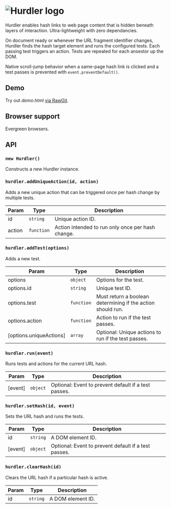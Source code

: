 # ![Hurdler logo](http://jaydenseric.com/shared/hurdler-logo.svg)

Hurdler enables hash links to web page content that is hidden beneath layers of interaction. Ultra-lightweight with zero dependancies.

On document ready or whenever the URL fragment identifier changes, Hurdler finds the hash target element and runs the configured tests. Each passing test triggers an action. Tests are repeated for each ansestor up the DOM.

Native scroll-jump behavior when a same-page hash link is clicked and a test passes is prevented with `event.preventDefault()`.

## Demo

Try out *demo.html* [via RawGit](http://rawgit.com/jaydenseric/Hurdler/master/demo.html).

## Browser support

Evergreen browsers.

## API

### `new Hurdler()`

Constructs a new Hurdler instance.

### `hurdler.addUniqueAction(id, action)`

Adds a new unique action that can be triggered once per hash change by multiple tests.

Param  | Type       | Description
------ | ---------- | -------------------------------------------------
id     | `string`   | Unique action ID.
action | `function` | Action intended to run only once per hash change.

### `hurdler.addTest(options)`

Adds a new test.

Param                   | Type       | Description
----------------------- | ---------- | -----------------------------------------------------------
options                 | `object`   | Options for the test.
options.id              | `string`   | Unique test ID.
options.test            | `function` | Must return a boolean determining if the action should run.
options.action          | `function` | Action to run if the test passes.
[options.uniqueActions] | `array`    | Optional: Unique actions to run if the test passes.

### `hurdler.run(event)`

Runs tests and actions for the current URL hash.

Param   | Type     | Description
------- | -------- | ----------------------------------------------------
[event] | `object` | Optional: Event to prevent default if a test passes.

### `hurdler.setHash(id, event)`

Sets the URL hash and runs the tests.

Param   | Type     | Description
------- | -------- | ----------------------------------------------------
id      | `string` | A DOM element ID.
[event] | `object` | Optional: Event to prevent default if a test passes.

### `hurdler.clearHash(id)`

Clears the URL hash if a particular hash is active.

Param   | Type     | Description
------- | -------- | -----------------
id      | `string` | A DOM element ID.

